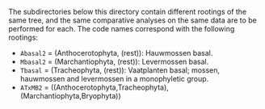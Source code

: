 The subdirectories below this directory contain different rootings of the same tree, 
and the same comparative analyses on the same data are to be performed for each. The
code names correspond with the following rootings:

- `Abasal2` = (Anthocerotophyta, (rest)): Hauwmossen basal.
- `Mbasal2` = (Marchantiophyta, (rest)): Levermossen basal.
- `Tbasal` = (Tracheophyta, (rest)): Vaatplanten basal; mossen, hauwmossen and levermossen in a monophyletic group.
- `ATxMB2` = ((Anthocerotophyta,Tracheophyta),(Marchantiophyta,Bryophyta))
